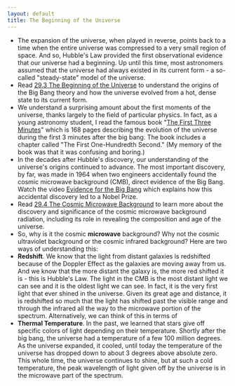 ```yaml
---
layout: default
title: The Beginning of the Universe
---
```


- The expansion of the universe, when played in reverse, points back to a time when the entire universe was compressed to a very small region of space. And so, Hubble's Law provided the first observational evidence that our universe had a beginning. Up until this time, most astronomers assumed that the universe had always existed in its current form - a so-called "steady-state" model of the universe. 
-  Read [29.3 The Beginning of the Universe](https://openstax.org/books/astronomy-2e/pages/29-3-the-beginning-of-the-universe) to understand the origins of the Big Bang theory and how the universe evolved from a hot, dense state to its current form.
-  We understand a surprising amount about the first moments of the universe, thanks largely to the field of particular physics. In fact, as a young astronomy student, I read the famous book "[The First Three Minutes](https://archive.org/details/TheFirstThreeMinutesAModernViewOfTheOriginOfTheUniverseS.Weinberg/mode/2up)" which is 168 pages describing the evolution of the universe during the first 3 minutes after the big bang. The book includes a chapter called "The First One-Hundredth Second." (My memory of the book was that it was confusing and boring.) 
- In the decades after Hubble's discovery, our understanding of the universe's origins continued to advance. The most important discovery, by far, was made in 1964 when two engineers accidentally found the cosmic microwave background (CMB), direct evidence of the Big Bang. Watch the video [Evidence for the Big Bang](https://www.youtube.com/watch?v=4ul3prmzpTY) which explains how this accidental discovery led to a Nobel Prize.
- Read [29.4 The Cosmic Microwave Background](https://openstax.org/books/astronomy-2e/pages/29-4-the-cosmic-microwave-background) to learn more about the discovery and significance of the cosmic microwave background radiation, including its role in revealing the composition and age of the universe.
- So, why is it the cosmic **microwave** background? Why not the cosmic ultraviolet background or the cosmic infrared background? Here are two ways of understanding this:
- **Redshift**. We know that the light from distant galaxies is redshifted because of the Doppler Effect as the galaxies are moving away from us. And we know that the more distant the galaxy is, the more red shifted it is - this is Hubble's Law. The light in the CMB is the most distant light we can see and it is the oldest light we can see. In fact, it is the very first light that ever shined in the universe. Given its great age and distance, it is redshifted so much that the light has shifted past the visible range and through the infrared all the way to the microwave portion of the spectrum. Alternatively, we can think of this in terms of
- **Thermal Temperature**. In the past, we learned that stars give off specific colors of light depending on their temperature. Shortly after the big bang, the universe had a temperature of a few 100 million degrees. As the universe expanded, it cooled, until today the temperature of the universe has dropped down to about 3 degrees above absolute zero. This whole time, the universe continues to shine, but at such a cold temperature, the peak wavelength of light given off by the universe is in the microwave part of the spectrum.
